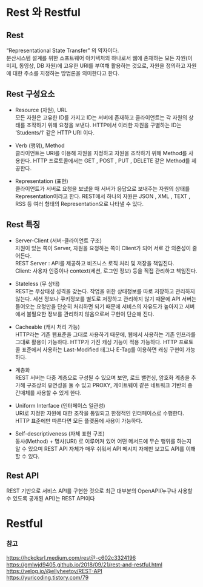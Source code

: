 # Rest 와 Restful
## Rest
“Representational State Transfer” 의 약자이다.   
분산시스템 설계를 위한 소프트웨어 아키텍처의 하나로서 
웹에 존재하는 모든 자원(이미지, 동영상, DB 자원)에 고유한 URI를 부여해 활용하는 것으로, 자원을 정의하고 자원에 대한 주소를 지정하는 방법론을 의미한다고 한다.

## Rest 구성요소
* Resource (자원), URL   
모든 자원은 고유한 ID를 가지고 ID는 서버에 존재하고 클라이언트는 각 자원의 상태를 조작하기 위해 요청을 보낸다. HTTP에서 이러한 자원을 구별하는 ID는 ‘Students/1’ 같은 HTTP URI 이다.

* Verb (행위), Method   
클라이언트는 URI를 이용해 자원을 지정하고 자원을 조작하기 위해 Method를 사용한다. HTTP 프로토콜에서는 GET , POST , PUT , DELETE 같은 Method를 제공한다.

* Representation (표현)   
클라이언트가 서버로 요청을 보냈을 때 서버가 응답으로 보내주는 자원의 상태를 Representation이라고 한다. REST에서 하나의 자원은 JSON , XML , TEXT , RSS 등 여러 형태의 Representation으로 나타낼 수 있다.

## Rest 특징
* Server-Client (서버-클라이언트 구조)   
자원이 있는 쪽이 Server, 자원을 요청하는 쪽이 Client가 되어 서로 간 의존성이 줄어든다.   
REST Server : API를 제공하고 비즈니스 로직 처리 및 저장을 책임진다.   
Client: 사용자 인증이나 context(세션, 로그인 정보) 등을 직접 관리하고 책임진다.   

* Stateless (무 상태)   
REST는 무상태성 성격을 갖는다. 작업을 위한 상태정보를 따로 저장하고 관리하지 않는다. 
세션 정보나 쿠키정보를 별도로 저장하고 관리하지 않기 때문에 API 서버는 들어오는 요청만을 단순히 처리하면 되기 때문에 서비스의 자유도가 높아지고 서버에서 불필요한 정보를 관리하지 않음으로써 구현이 단순해 진다.

* Cacheable (캐시 처리 가능)   
HTTP라는 기존 웹표준을 그대로 사용하기 때문에, 웹에서 사용하는 기존 인프라를 그대로 활용이 가능하다. HTTP가 가진 캐싱 기능이 적용 가능하다. 
HTTP 프로토콜 표준에서 사용하는 Last-Modified 태그나 E-Tag를 이용하면 캐싱 구현이 가능하다.

* 계층화   
REST 서버는 다중 계층으로 구성될 수 있으며 보안, 로드 밸런싱, 암호화 계층을 추가해 구조상의 유연성을 둘 수 있고 PROXY, 게이트웨이 같은 네트워크 기반의 중간매체를 사용할 수 있게 한다.

* Uniform Interface (인터페이스 일관성)   
URI로 지정한 자원에 대한 조작을 통일되고 한정적인 인터페이스로 수행한다. HTTP 표준에만 따른다면 모든 플랫폼에 사용이 가능하다.

* Self-descriptiveness (자체 표현 구조)   
동사(Method) + 명사(URI) 로 이루어져 있어 어떤 메서드에 무슨 행위를 하는지 알 수 있으며 REST API 자체가 매우 쉬워서 API 메시지 자체만 보고도 API를 이해할 수 있다.

## Rest API
REST 기반으로 서비스 API를 구현한 것으로 최근 대부분의 OpenAPI(누구나 사용할 수 있도록 공개된 API)는 REST API이다

# Restful

### 참고
https://hckcksrl.medium.com/rest란-c602c3324196   
https://gmlwjd9405.github.io/2018/09/21/rest-and-restful.html   
https://velog.io/@ellyheetov/REST-API   
https://yuricoding.tistory.com/79   
